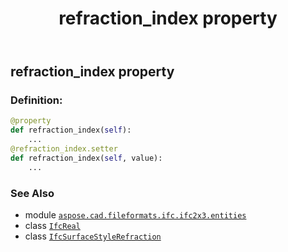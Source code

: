 ﻿---
title: refraction_index property
second_title: Aspose.CAD for Python via .NET API References
description: 
type: docs
weight: 70
url: /python-net/aspose.cad.fileformats.ifc.ifc2x3.entities/ifcsurfacestylerefraction/refraction_index/
is_root: false
---

## refraction_index property

### Definition:
```python
@property
def refraction_index(self):
    ...
@refraction_index.setter
def refraction_index(self, value):
    ...
```

### See Also
* module [`aspose.cad.fileformats.ifc.ifc2x3.entities`](../../)
* class [`IfcReal`](/cad/python-net/aspose.cad.fileformats.ifc.ifc2x3.types/ifcreal)
* class [`IfcSurfaceStyleRefraction`](/cad/python-net/aspose.cad.fileformats.ifc.ifc2x3.entities/ifcsurfacestylerefraction)
